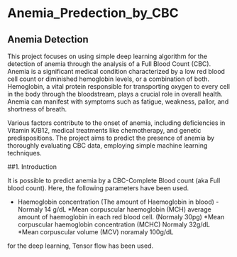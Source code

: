 # Anemia_Predection_by_CBC

## Anemia Detection
This project focuses on using simple deep learning algorithm for the detection of anemia through the analysis of a Full Blood Count (CBC). Anemia is a significant medical condition characterized by a low red blood cell count or diminished hemoglobin levels, or a combination of both. Hemoglobin, a vital protein responsible for transporting oxygen to every cell in the body through the bloodstream, plays a crucial role in overall health. Anemia can manifest with symptoms such as fatigue, weakness, pallor, and shortness of breath.

Various factors contribute to the onset of anemia, including deficiencies in Vitamin K/B12, medical treatments like chemotherapy, and genetic predispositions. The project aims to predict the presence of anemia by thoroughly evaluating CBC data, employing simple machine learning techniques.

##1. Introduction

It is possible to predict anemia by a CBC-Complete Blood count (aka Full blood count). Here, the following parameters have been used.
* Haemoglobin concentration (The amount of Haemoglobin in blood) - Normaly 14 g/dL
*Mean corpuscular haemoglobin (MCH) average amount of haemoglobin in each red blood cell. (Normaly 30pg)
*Mean corpuscular haemoglobin concentration (MCHC) Normaly 32g/dL
*Mean corpuscular volume (MCV) noramaly 100g/dL

for the deep learning, Tensor flow has been used.
